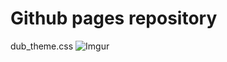 # Github pages repository
dub_theme.css
![Imgur](http://i.imgur.com/QjQP0tS.png "dubtrack custom theme")
